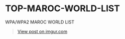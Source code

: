 # TOP-MAROC-WORLD-LIST
WPA/WPA2 MAROC WORLD LIST


<blockquote class="imgur-embed-pub" lang="en" data-id="6kSTLSH"><a href="https://imgur.com/6kSTLSH">View post on imgur.com</a></blockquote><script async src="//s.imgur.com/min/embed.js" charset="utf-8"></script>
